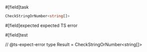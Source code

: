 #[field]task
```ts
CheckStringOrNumber<string[]>
```

#[field]expected
expected TS error

#[field]test

// @ts-expect-error
type Result = CheckStringOrNumber<string[]>